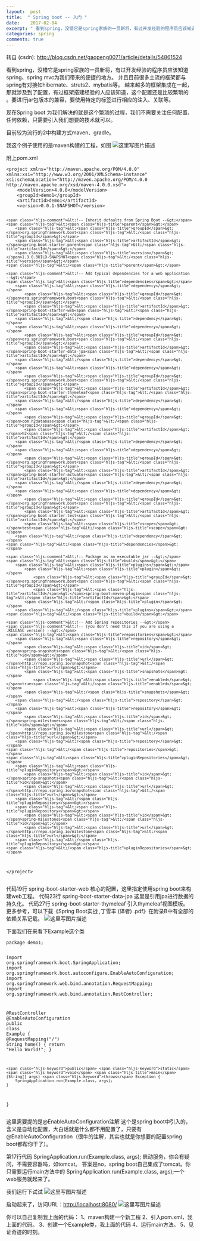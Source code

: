 ```yaml
---
layout:  post
title:  " Spring boot -- 入门 "
date:    2017-02-04
excerpt: " 看到spring，没错它是spring家族的一员新将，有过开发经验的程序员应该知道spring、springmvc为我们带来的便捷的地方。并且目前很多主流的框架都与spring有对接如hibernate、struts2、mybatis等。越来越多的框架集成在一起，那就涉及到了配置，有过框架搭建经验的人应该知道，这个配置还是比较繁琐的。要进行jar包版本的兼容，要使用特定的标签进行相应的注入... "
categories: spring 
comments: true
---
```

转自 (csdn): http://blog.csdn.net/gaopeng0071/article/details/54861524
<div class="markdown_views">
 <p>看到spring，没错它是spring家族的一员新将，有过开发经验的程序员应该知道spring、spring mvc为我们带来的便捷的地方。  并且目前很多主流的框架都与spring有对接如hibernate、struts2、mybatis等。  越来越多的框架集成在一起，那就涉及到了配置，有过框架搭建经验的人应该知道，这个配置还是比较繁琐的 。要进行jar包版本的兼容，要使用特定的标签进行相应的注入、关联等。</p> 
 <p>现在Spring boot 为我们解决的就是这个繁琐的过程，我们不需要关注任何配置、任何依赖，只需要引入我们想要的技术就可以。</p> 
 <p>目前较为流行的2中构建方式maven、gradle。</p> 
 <p>我这个例子使用的是maven构建的工程，如图  <img src="http://img.blog.csdn.net/20170204103018491?watermark/2/text/aHR0cDovL2Jsb2cuY3Nkbi5uZXQvZ2FvcGVuZzAwNzE=/font/5a6L5L2T/fontsize/400/fill/I0JBQkFCMA==/dissolve/70/gravity/SouthEast" alt="这里写图片描述" title=""></p> 
 <p>附上pom.xml</p> 
 <pre class="prettyprint"><code class=" hljs xml"><span class="hljs-tag">&lt;<span class="hljs-title">project</span> <span class="hljs-attribute">xmlns</span>=<span class="hljs-value">"http://maven.apache.org/POM/4.0.0"</span> <span class="hljs-attribute">xmlns:xsi</span>=<span class="hljs-value">"http://www.w3.org/2001/XMLSchema-instance"</span> <span class="hljs-attribute">xsi:schemaLocation</span>=<span class="hljs-value">"http://maven.apache.org/POM/4.0.0 http://maven.apache.org/xsd/maven-4.0.0.xsd"</span>&gt;</span>
    <span class="hljs-tag">&lt;<span class="hljs-title">modelVersion</span>&gt;</span>4.0.0<span class="hljs-tag">&lt;/<span class="hljs-title">modelVersion</span>&gt;</span>
    <span class="hljs-tag">&lt;<span class="hljs-title">groupId</span>&gt;</span>demo1<span class="hljs-tag">&lt;/<span class="hljs-title">groupId</span>&gt;</span>
    <span class="hljs-tag">&lt;<span class="hljs-title">artifactId</span>&gt;</span>demo1<span class="hljs-tag">&lt;/<span class="hljs-title">artifactId</span>&gt;</span>
    <span class="hljs-tag">&lt;<span class="hljs-title">version</span>&gt;</span>0.0.1-SNAPSHOT<span class="hljs-tag">&lt;/<span class="hljs-title">version</span>&gt;</span>

    <span class="hljs-comment">&lt;!-- Inherit defaults from Spring Boot --&gt;</span>
    <span class="hljs-tag">&lt;<span class="hljs-title">parent</span>&gt;</span>
        <span class="hljs-tag">&lt;<span class="hljs-title">groupId</span>&gt;</span>org.springframework.boot<span class="hljs-tag">&lt;/<span class="hljs-title">groupId</span>&gt;</span>
        <span class="hljs-tag">&lt;<span class="hljs-title">artifactId</span>&gt;</span>spring-boot-starter-parent<span class="hljs-tag">&lt;/<span class="hljs-title">artifactId</span>&gt;</span>
        <span class="hljs-tag">&lt;<span class="hljs-title">version</span>&gt;</span>1.3.0.BUILD-SNAPSHOT<span class="hljs-tag">&lt;/<span class="hljs-title">version</span>&gt;</span>
    <span class="hljs-tag">&lt;/<span class="hljs-title">parent</span>&gt;</span>

    <span class="hljs-comment">&lt;!-- Add typical dependencies for a web application --&gt;</span>
    <span class="hljs-tag">&lt;<span class="hljs-title">dependencies</span>&gt;</span>
        <span class="hljs-tag">&lt;<span class="hljs-title">dependency</span>&gt;</span>
            <span class="hljs-tag">&lt;<span class="hljs-title">groupId</span>&gt;</span>org.springframework.boot<span class="hljs-tag">&lt;/<span class="hljs-title">groupId</span>&gt;</span>
            <span class="hljs-tag">&lt;<span class="hljs-title">artifactId</span>&gt;</span>spring-boot-starter-web<span class="hljs-tag">&lt;/<span class="hljs-title">artifactId</span>&gt;</span>
        <span class="hljs-tag">&lt;/<span class="hljs-title">dependency</span>&gt;</span>
        <span class="hljs-tag">&lt;<span class="hljs-title">dependency</span>&gt;</span>
            <span class="hljs-tag">&lt;<span class="hljs-title">groupId</span>&gt;</span>org.springframework.boot<span class="hljs-tag">&lt;/<span class="hljs-title">groupId</span>&gt;</span>
            <span class="hljs-tag">&lt;<span class="hljs-title">artifactId</span>&gt;</span>spring-boot-starter-data-jpa<span class="hljs-tag">&lt;/<span class="hljs-title">artifactId</span>&gt;</span>
        <span class="hljs-tag">&lt;/<span class="hljs-title">dependency</span>&gt;</span>
        <span class="hljs-tag">&lt;<span class="hljs-title">dependency</span>&gt;</span>
            <span class="hljs-tag">&lt;<span class="hljs-title">groupId</span>&gt;</span>org.springframework.boot<span class="hljs-tag">&lt;/<span class="hljs-title">groupId</span>&gt;</span>
            <span class="hljs-tag">&lt;<span class="hljs-title">artifactId</span>&gt;</span>spring-boot-starter-thymeleaf<span class="hljs-tag">&lt;/<span class="hljs-title">artifactId</span>&gt;</span>
        <span class="hljs-tag">&lt;/<span class="hljs-title">dependency</span>&gt;</span>
        <span class="hljs-tag">&lt;<span class="hljs-title">dependency</span>&gt;</span>
            <span class="hljs-tag">&lt;<span class="hljs-title">groupId</span>&gt;</span>com.h2database<span class="hljs-tag">&lt;/<span class="hljs-title">groupId</span>&gt;</span>
            <span class="hljs-tag">&lt;<span class="hljs-title">artifactId</span>&gt;</span>h2<span class="hljs-tag">&lt;/<span class="hljs-title">artifactId</span>&gt;</span>
        <span class="hljs-tag">&lt;/<span class="hljs-title">dependency</span>&gt;</span>
        <span class="hljs-tag">&lt;<span class="hljs-title">dependency</span>&gt;</span>
            <span class="hljs-tag">&lt;<span class="hljs-title">groupId</span>&gt;</span>org.springframework.boot<span class="hljs-tag">&lt;/<span class="hljs-title">groupId</span>&gt;</span>
            <span class="hljs-tag">&lt;<span class="hljs-title">artifactId</span>&gt;</span>spring-boot-starter-actuator<span class="hljs-tag">&lt;/<span class="hljs-title">artifactId</span>&gt;</span>
        <span class="hljs-tag">&lt;/<span class="hljs-title">dependency</span>&gt;</span>
        <span class="hljs-tag">&lt;<span class="hljs-title">dependency</span>&gt;</span>
            <span class="hljs-tag">&lt;<span class="hljs-title">groupId</span>&gt;</span>org.springframework.boot<span class="hljs-tag">&lt;/<span class="hljs-title">groupId</span>&gt;</span>
            <span class="hljs-tag">&lt;<span class="hljs-title">artifactId</span>&gt;</span>spring-boot-starter-test<span class="hljs-tag">&lt;/<span class="hljs-title">artifactId</span>&gt;</span>
            <span class="hljs-tag">&lt;<span class="hljs-title">scope</span>&gt;</span>test<span class="hljs-tag">&lt;/<span class="hljs-title">scope</span>&gt;</span>
        <span class="hljs-tag">&lt;/<span class="hljs-title">dependency</span>&gt;</span>
    <span class="hljs-tag">&lt;/<span class="hljs-title">dependencies</span>&gt;</span>

    <span class="hljs-comment">&lt;!-- Package as an executable jar --&gt;</span>
    <span class="hljs-tag">&lt;<span class="hljs-title">build</span>&gt;</span>
        <span class="hljs-tag">&lt;<span class="hljs-title">plugins</span>&gt;</span>
            <span class="hljs-tag">&lt;<span class="hljs-title">plugin</span>&gt;</span>
                <span class="hljs-tag">&lt;<span class="hljs-title">groupId</span>&gt;</span>org.springframework.boot<span class="hljs-tag">&lt;/<span class="hljs-title">groupId</span>&gt;</span>
                <span class="hljs-tag">&lt;<span class="hljs-title">artifactId</span>&gt;</span>spring-boot-maven-plugin<span class="hljs-tag">&lt;/<span class="hljs-title">artifactId</span>&gt;</span>
            <span class="hljs-tag">&lt;/<span class="hljs-title">plugin</span>&gt;</span>
        <span class="hljs-tag">&lt;/<span class="hljs-title">plugins</span>&gt;</span>
    <span class="hljs-tag">&lt;/<span class="hljs-title">build</span>&gt;</span>

    <span class="hljs-comment">&lt;!-- Add Spring repositories --&gt;</span>
    <span class="hljs-comment">&lt;!-- (you don't need this if you are using a .RELEASE version) --&gt;</span>
    <span class="hljs-tag">&lt;<span class="hljs-title">repositories</span>&gt;</span>
        <span class="hljs-tag">&lt;<span class="hljs-title">repository</span>&gt;</span>
            <span class="hljs-tag">&lt;<span class="hljs-title">id</span>&gt;</span>spring-snapshots<span class="hljs-tag">&lt;/<span class="hljs-title">id</span>&gt;</span>
            <span class="hljs-tag">&lt;<span class="hljs-title">url</span>&gt;</span>http://repo.spring.io/snapshot<span class="hljs-tag">&lt;/<span class="hljs-title">url</span>&gt;</span>
            <span class="hljs-tag">&lt;<span class="hljs-title">snapshots</span>&gt;</span>
                <span class="hljs-tag">&lt;<span class="hljs-title">enabled</span>&gt;</span>true<span class="hljs-tag">&lt;/<span class="hljs-title">enabled</span>&gt;</span>
            <span class="hljs-tag">&lt;/<span class="hljs-title">snapshots</span>&gt;</span>
        <span class="hljs-tag">&lt;/<span class="hljs-title">repository</span>&gt;</span>
        <span class="hljs-tag">&lt;<span class="hljs-title">repository</span>&gt;</span>
            <span class="hljs-tag">&lt;<span class="hljs-title">id</span>&gt;</span>spring-milestones<span class="hljs-tag">&lt;/<span class="hljs-title">id</span>&gt;</span>
            <span class="hljs-tag">&lt;<span class="hljs-title">url</span>&gt;</span>http://repo.spring.io/milestone<span class="hljs-tag">&lt;/<span class="hljs-title">url</span>&gt;</span>
        <span class="hljs-tag">&lt;/<span class="hljs-title">repository</span>&gt;</span>
    <span class="hljs-tag">&lt;/<span class="hljs-title">repositories</span>&gt;</span>
    <span class="hljs-tag">&lt;<span class="hljs-title">pluginRepositories</span>&gt;</span>
        <span class="hljs-tag">&lt;<span class="hljs-title">pluginRepository</span>&gt;</span>
            <span class="hljs-tag">&lt;<span class="hljs-title">id</span>&gt;</span>spring-snapshots<span class="hljs-tag">&lt;/<span class="hljs-title">id</span>&gt;</span>
            <span class="hljs-tag">&lt;<span class="hljs-title">url</span>&gt;</span>http://repo.spring.io/snapshot<span class="hljs-tag">&lt;/<span class="hljs-title">url</span>&gt;</span>
        <span class="hljs-tag">&lt;/<span class="hljs-title">pluginRepository</span>&gt;</span>
        <span class="hljs-tag">&lt;<span class="hljs-title">pluginRepository</span>&gt;</span>
            <span class="hljs-tag">&lt;<span class="hljs-title">id</span>&gt;</span>spring-milestones<span class="hljs-tag">&lt;/<span class="hljs-title">id</span>&gt;</span>
            <span class="hljs-tag">&lt;<span class="hljs-title">url</span>&gt;</span>http://repo.spring.io/milestone<span class="hljs-tag">&lt;/<span class="hljs-title">url</span>&gt;</span>
        <span class="hljs-tag">&lt;/<span class="hljs-title">pluginRepository</span>&gt;</span>
    <span class="hljs-tag">&lt;/<span class="hljs-title">pluginRepositories</span>&gt;</span>
<span class="hljs-tag">&lt;/<span class="hljs-title">project</span>&gt;</span></code></pre> 
 <p>代码19行  spring-boot-starter-web  核心的配置，这里指定使用spring boot来构建web工程。  代码23行  spring-boot-starter-data-jpa  这里是引用jpa进行数据的持久化。  代码27行  spring-boot-starter-thymeleaf  引入thymeleaf视图模板。  更多参考，可以下载《Spring Boot实战 ,丁雪丰 (译者) .pdf》在附录B中有全部的依赖关系记载。  <img src="http://img.blog.csdn.net/20170204103632296?watermark/2/text/aHR0cDovL2Jsb2cuY3Nkbi5uZXQvZ2FvcGVuZzAwNzE=/font/5a6L5L2T/fontsize/400/fill/I0JBQkFCMA==/dissolve/70/gravity/SouthEast" alt="这里写图片描述" title=""></p> 
 <p>下面我们在来看下Example这个类</p> 
 <pre class="prettyprint"><code class=" hljs java"><span class="hljs-keyword">package</span> demo1;

<span class="hljs-keyword">import</span> org.springframework.boot.SpringApplication;
<span class="hljs-keyword">import</span> org.springframework.boot.autoconfigure.EnableAutoConfiguration;
<span class="hljs-keyword">import</span> org.springframework.web.bind.annotation.RequestMapping;
<span class="hljs-keyword">import</span> org.springframework.web.bind.annotation.RestController;

<span class="hljs-annotation">@RestController</span>
<span class="hljs-annotation">@EnableAutoConfiguration</span>
<span class="hljs-keyword">public</span> <span class="hljs-class"><span class="hljs-keyword">class</span> <span class="hljs-title">Example</span> {</span>
    <span class="hljs-annotation">@RequestMapping</span>(<span class="hljs-string">"/"</span>)
    String home() {
        <span class="hljs-keyword">return</span> <span class="hljs-string">"Hello World!"</span>;
    }

    <span class="hljs-keyword">public</span> <span class="hljs-keyword">static</span> <span class="hljs-keyword">void</span> <span class="hljs-title">main</span>(String[] args) <span class="hljs-keyword">throws</span> Exception {
        SpringApplication.run(Example.class, args);
    }
}
</code></pre> 
 <p>这里需要提的是@EnableAutoConfiguration注解  这个是spring boot中引入的，含义是自动化配置，大白话就是什么都不用配置了，只要有@EnableAutoConfiguration（很牛的注解，其实也就是你想要的配置spring boot都帮你干了）。</p> 
 <p>第17行代码  SpringApplication.run(Example.class, args);  启动服务，你会有疑问，不需要容器吗，如tomcat。  答案是no，spring boot自己集成了tomcat。你只需要运行main方法中的  SpringApplication.run(Example.class, args);一个web服务就起来了。</p> 
 <p>我们运行下试试  <img src="http://img.blog.csdn.net/20170204104155397?watermark/2/text/aHR0cDovL2Jsb2cuY3Nkbi5uZXQvZ2FvcGVuZzAwNzE=/font/5a6L5L2T/fontsize/400/fill/I0JBQkFCMA==/dissolve/70/gravity/SouthEast" alt="这里写图片描述" title=""></p> 
 <p>启动起来了，访问URL：<a href="http://localhost:8080/">http://localhost:8080/</a>  <img src="http://img.blog.csdn.net/20170204104331602?watermark/2/text/aHR0cDovL2Jsb2cuY3Nkbi5uZXQvZ2FvcGVuZzAwNzE=/font/5a6L5L2T/fontsize/400/fill/I0JBQkFCMA==/dissolve/70/gravity/SouthEast" alt="这里写图片描述" title=""></p> 
 <p>你可以自己复制我上面的代码：  1、maven构建一个新工程  2、引入pom.xml，我上面的代码。  3、创建一个Example类，我上面的代码  4、运行main方法。  5、见证奇迹的时刻。</p>
</div>